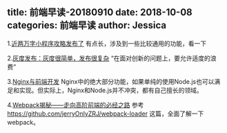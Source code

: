title: 前端早读-20180910
date: 2018-10-08
categories: 前端早读
author: Jessica
---

1.[近两万字小程序攻略发布了](https://juejin.im/post/5b8fd1416fb9a05cf3710690)
有点长，涉及到一些比较通用的功能，看一下

2.[灰度发布：灰度很简单，发布很复杂](https://blog.csdn.net/justdo2008/article/details/80551247)
“在面对创新的问题上，要允许适度的浪费”

3.[Nginx与前端开发](https://juejin.im/post/5bacbd395188255c8d0fd4b2)
Nginx中的绝大部分功能，如果单纯的使用Node.js也可以满足和实现。但实际上，Nginx和Node.js并不冲突，都有自己擅长的领域。

4.[Webpack揭秘——走向高阶前端的必经之路](https://juejin.im/post/5badd0c5e51d450e4437f07a)
参考 https://github.com/jerryOnlyZRJ/webpack-loader 这篇，全面了解一下webpack。


